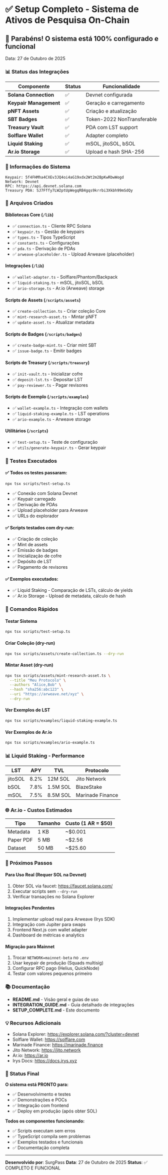 # ✅ Setup Completo - Sistema de Ativos de Pesquisa On-Chain

## 🎉 Parabéns! O sistema está 100% configurado e funcional

Data: 27 de Outubro de 2025

### 📊 Status das Integrações

| Componente | Status | Funcionalidade |
|------------|--------|----------------|
| **Solana Connection** | ✅ | Devnet configurada |
| **Keypair Management** | ✅ | Geração e carregamento |
| **pNFT Assets** | ✅ | Criação e atualização |
| **SBT Badges** | ✅ | Token-2022 NonTransferable |
| **Treasury Vault** | ✅ | PDA com LST support |
| **Solflare Wallet** | ✅ | Adapter completo |
| **Liquid Staking** | ✅ | mSOL, jitoSOL, bSOL |
| **Ar.io Storage** | ✅ | Upload e hash SHA-256 |

### 🔑 Informações do Sistema

```
Keypair: 5f4FHMha4CXEv3JQ4oi4aG19xdx2Wt2m2BpKwRbwWogd
Network: Devnet
RPC: https://api.devnet.solana.com
Treasury PDA: SJ7Fffy7LW2ptUpWegqRB4gqs9krrbi3Xkbh99mSdQy
```

### 📁 Arquivos Criados

#### Bibliotecas Core (`/lib`)
- ✅ `connection.ts` - Cliente RPC Solana
- ✅ `keypair.ts` - Gestão de keypairs
- ✅ `types.ts` - Tipos TypeScript
- ✅ `constants.ts` - Configurações
- ✅ `pda.ts` - Derivação de PDAs
- ✅ `arweave-placeholder.ts` - Upload Arweave (placeholder)

#### Integrações (`/lib`)
- ✅ `wallet-adapter.ts` - Solflare/Phantom/Backpack
- ✅ `liquid-staking.ts` - mSOL, jitoSOL, bSOL
- ✅ `ario-storage.ts` - Ar.io (Arweave) storage

#### Scripts de Assets (`/scripts/assets`)
- ✅ `create-collection.ts` - Criar coleção Core
- ✅ `mint-research-asset.ts` - Mintar pNFT
- ✅ `update-asset.ts` - Atualizar metadata

#### Scripts de Badges (`/scripts/badges`)
- ✅ `create-badge-mint.ts` - Criar mint SBT
- ✅ `issue-badge.ts` - Emitir badges

#### Scripts de Treasury (`/scripts/treasury`)
- ✅ `init-vault.ts` - Inicializar cofre
- ✅ `deposit-lst.ts` - Depositar LST
- ✅ `pay-reviewer.ts` - Pagar revisores

#### Scripts de Exemplo (`/scripts/examples`)
- ✅ `wallet-example.ts` - Integração com wallets
- ✅ `liquid-staking-example.ts` - LST operations
- ✅ `ario-example.ts` - Arweave storage

#### Utilitários (`/scripts`)
- ✅ `test-setup.ts` - Teste de configuração
- ✅ `utils/generate-keypair.ts` - Gerar keypair

### 🧪 Testes Executados

#### ✅ Todos os testes passaram:
```bash
npx tsx scripts/test-setup.ts
```
- ✅ Conexão com Solana Devnet
- ✅ Keypair carregado
- ✅ Derivação de PDAs
- ✅ Upload placeholder para Arweave
- ✅ URLs do explorador

#### ✅ Scripts testados com dry-run:
- ✅ Criação de coleção
- ✅ Mint de assets
- ✅ Emissão de badges
- ✅ Inicialização de cofre
- ✅ Depósito de LST
- ✅ Pagamento de revisores

#### ✅ Exemplos executados:
- ✅ Liquid Staking - Comparação de LSTs, cálculo de yields
- ✅ Ar.io Storage - Upload de metadata, cálculo de hash

### 🚀 Comandos Rápidos

#### Testar Sistema
```bash
npx tsx scripts/test-setup.ts
```

#### Criar Coleção (dry-run)
```bash
npx tsx scripts/assets/create-collection.ts --dry-run
```

#### Mintar Asset (dry-run)
```bash
npx tsx scripts/assets/mint-research-asset.ts \
  --title "Meu Protocolo" \
  --authors "Alice,Bob" \
  --hash "sha256:abc123" \
  --uri "https://arweave.net/xyz" \
  --dry-run
```

#### Ver Exemplos de LST
```bash
npx tsx scripts/examples/liquid-staking-example.ts
```

#### Ver Exemplos de Ar.io
```bash
npx tsx scripts/examples/ario-example.ts
```

### 📊 Liquid Staking - Performance

| LST | APY | TVL | Protocolo |
|-----|-----|-----|-----------|
| jitoSOL | 8.2% | 12M SOL | Jito Network |
| bSOL | 7.8% | 1.5M SOL | BlazeStake |
| mSOL | 7.5% | 8.5M SOL | Marinade Finance |

### 🌐 Ar.io - Custos Estimados

| Tipo | Tamanho | Custo (1 AR = $50) |
|------|---------|-------------------|
| Metadata | 1 KB | ~$0.001 |
| Paper PDF | 5 MB | ~$2.56 |
| Dataset | 50 MB | ~$25.60 |

### 🎯 Próximos Passos

#### Para Uso Real (Requer SOL na Devnet)
1. Obter SOL via faucet: https://faucet.solana.com/
2. Executar scripts sem `--dry-run`
3. Verificar transações no Solana Explorer

#### Integrações Pendentes
1. Implementar upload real para Arweave (Irys SDK)
2. Integração com Jupiter para swaps
3. Frontend Next.js com wallet adapter
4. Dashboard de métricas e analytics

#### Migração para Mainnet
1. Trocar `NETWORK=mainnet-beta` no `.env`
2. Usar keypair de produção (Squads multisig)
3. Configurar RPC pago (Helius, QuickNode)
4. Testar com valores pequenos primeiro

### 📚 Documentação

- **README.md** - Visão geral e guias de uso
- **INTEGRATION_GUIDE.md** - Guia detalhado de integrações
- **SETUP_COMPLETE.md** - Este documento

### 💡 Recursos Adicionais

- Solana Explorer: https://explorer.solana.com/?cluster=devnet
- Solflare Wallet: https://solflare.com
- Marinade Finance: https://marinade.finance
- Jito Network: https://jito.network
- Ar.io: https://ar.io
- Irys Docs: https://docs.irys.xyz

### 🎉 Status Final

**O sistema está PRONTO para:**
- ✅ Desenvolvimento e testes
- ✅ Demonstrações e POCs
- ✅ Integração com frontend
- ✅ Deploy em produção (após obter SOL)

**Todos os componentes funcionando:**
- ✅ Scripts executam sem erros
- ✅ TypeScript compila sem problemas
- ✅ Exemplos testados e funcionais
- ✅ Documentação completa

---

**Desenvolvido por**: SurgPass
**Data**: 27 de Outubro de 2025
**Status**: ✅ COMPLETO E FUNCIONAL
